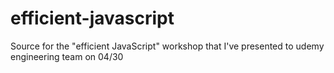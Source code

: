 efficient-javascript
====================

Source for the "efficient JavaScript" workshop that I've presented to udemy engineering team on 04/30